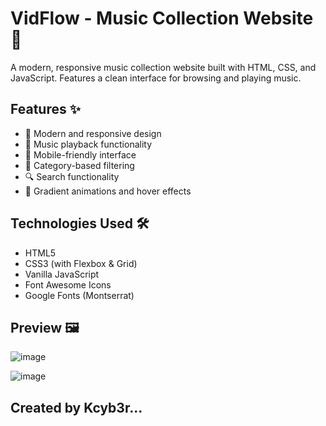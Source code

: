 # VidFlow - Music Collection Website 🎵

A modern, responsive music collection website built with HTML, CSS, and JavaScript. Features a clean interface for browsing and playing music.

## Features ✨

- 🎨 Modern and responsive design
- 🎵 Music playback functionality
- 📱 Mobile-friendly interface
- 🎯 Category-based filtering
- 🔍 Search functionality
- 🎨 Gradient animations and hover effects

## Technologies Used 🛠️

- HTML5
- CSS3 (with Flexbox & Grid)
- Vanilla JavaScript
- Font Awesome Icons
- Google Fonts (Montserrat)

## Preview 🖼️

![image](https://github.com/user-attachments/assets/831852c9-b674-4f19-82ba-27f4ec5283a8)

![image](https://github.com/user-attachments/assets/4b72637c-8628-4df9-9072-80cec20f0c91)

## Created by Kcyb3r...
